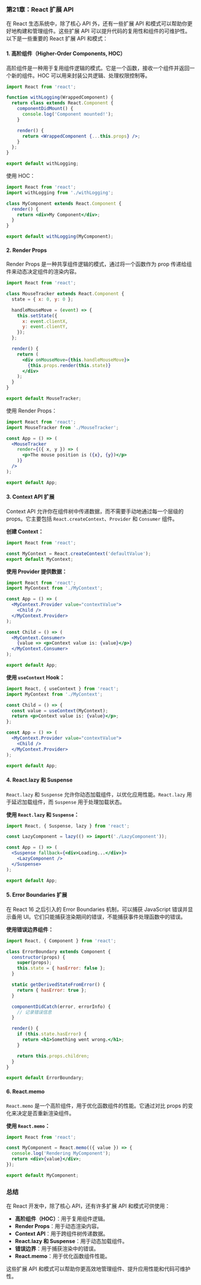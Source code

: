 ### 第21章：React 扩展 API

在 React 生态系统中，除了核心 API 外，还有一些扩展 API 和模式可以帮助你更好地构建和管理组件。这些扩展 API 可以提升代码的复用性和组件的可维护性。以下是一些重要的 React 扩展 API 和模式：

#### 1. **高阶组件（Higher-Order Components, HOC）**

高阶组件是一种用于复用组件逻辑的模式。它是一个函数，接收一个组件并返回一个新的组件。HOC 可以用来封装公共逻辑、处理权限控制等。

```jsx
import React from 'react';

function withLogging(WrappedComponent) {
  return class extends React.Component {
    componentDidMount() {
      console.log('Component mounted!');
    }

    render() {
      return <WrappedComponent {...this.props} />;
    }
  };
}

export default withLogging;
```

使用 HOC：

```jsx
import React from 'react';
import withLogging from './withLogging';

class MyComponent extends React.Component {
  render() {
    return <div>My Component</div>;
  }
}

export default withLogging(MyComponent);
```

#### 2. **Render Props**

Render Props 是一种共享组件逻辑的模式，通过将一个函数作为 prop 传递给组件来动态决定组件的渲染内容。

```jsx
import React from 'react';

class MouseTracker extends React.Component {
  state = { x: 0, y: 0 };

  handleMouseMove = (event) => {
    this.setState({
      x: event.clientX,
      y: event.clientY,
    });
  };

  render() {
    return (
      <div onMouseMove={this.handleMouseMove}>
        {this.props.render(this.state)}
      </div>
    );
  }
}

export default MouseTracker;
```

使用 Render Props：

```jsx
import React from 'react';
import MouseTracker from './MouseTracker';

const App = () => (
  <MouseTracker
    render={({ x, y }) => (
      <p>The mouse position is ({x}, {y})</p>
    )}
  />
);

export default App;
```

#### 3. **Context API 扩展**

Context API 允许你在组件树中传递数据，而不需要手动地通过每一个层级的 props。它主要包括 `React.createContext`、`Provider` 和 `Consumer` 组件。

**创建 Context：**

```jsx
import React from 'react';

const MyContext = React.createContext('defaultValue');
export default MyContext;
```

**使用 Provider 提供数据：**

```jsx
import React from 'react';
import MyContext from './MyContext';

const App = () => (
  <MyContext.Provider value="contextValue">
    <Child />
  </MyContext.Provider>
);

const Child = () => (
  <MyContext.Consumer>
    {value => <p>Context value is: {value}</p>}
  </MyContext.Consumer>
);

export default App;
```

**使用 `useContext` Hook：**

```jsx
import React, { useContext } from 'react';
import MyContext from './MyContext';

const Child = () => {
  const value = useContext(MyContext);
  return <p>Context value is: {value}</p>;
};

const App = () => (
  <MyContext.Provider value="contextValue">
    <Child />
  </MyContext.Provider>
);

export default App;
```

#### 4. **React.lazy 和 Suspense**

`React.lazy` 和 `Suspense` 允许你动态加载组件，以优化应用性能。`React.lazy` 用于延迟加载组件，而 `Suspense` 用于处理加载状态。

**使用 `React.lazy` 和 `Suspense`：**

```jsx
import React, { Suspense, lazy } from 'react';

const LazyComponent = lazy(() => import('./LazyComponent'));

const App = () => (
  <Suspense fallback={<div>Loading...</div>}>
    <LazyComponent />
  </Suspense>
);

export default App;
```

#### 5. **Error Boundaries 扩展**

在 React 16 之后引入的 Error Boundaries 机制，可以捕获 JavaScript 错误并显示备用 UI。它们只能捕获渲染期间的错误，不能捕获事件处理函数中的错误。

**使用错误边界组件：**

```jsx
import React, { Component } from 'react';

class ErrorBoundary extends Component {
  constructor(props) {
    super(props);
    this.state = { hasError: false };
  }

  static getDerivedStateFromError() {
    return { hasError: true };
  }

  componentDidCatch(error, errorInfo) {
    // 记录错误信息
  }

  render() {
    if (this.state.hasError) {
      return <h1>Something went wrong.</h1>;
    }

    return this.props.children;
  }
}

export default ErrorBoundary;
```

#### 6. **React.memo**

`React.memo` 是一个高阶组件，用于优化函数组件的性能。它通过对比 props 的变化来决定是否重新渲染组件。

**使用 `React.memo`：**

```jsx
import React from 'react';

const MyComponent = React.memo(({ value }) => {
  console.log('Rendering MyComponent');
  return <div>{value}</div>;
});

export default MyComponent;
```

### 总结

在 React 开发中，除了核心 API，还有许多扩展 API 和模式可供使用：
- **高阶组件（HOC）**：用于复用组件逻辑。
- **Render Props**：用于动态渲染内容。
- **Context API**：用于跨组件树传递数据。
- **React.lazy 和 Suspense**：用于动态加载组件。
- **错误边界**：用于捕获渲染中的错误。
- **React.memo**：用于优化函数组件性能。

这些扩展 API 和模式可以帮助你更高效地管理组件、提升应用性能和代码可维护性。